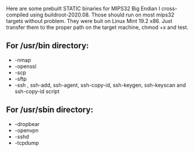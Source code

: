 Here are some prebuilt STATIC binaries for MIPS32 Big Endian I cross-compiled using buildroot-2020.08. Those should run on most mips32 targets without problem. They were buit on Linux Mint 19.2 x86. Just transfer them to the proper path on the target machine, chmod +x and test.

## For /usr/bin directory:
* -nmap
* -openssl
* -scp
* -sftp
* -ssh , ssh-add, ssh-agent, ssh-copy-id, ssh-keygen, ssh-keyscan and ssh-copy-id script


## For /usr/sbin directory:
* -dropbear
* -openvpn
* -sshd
* -tcpdump
